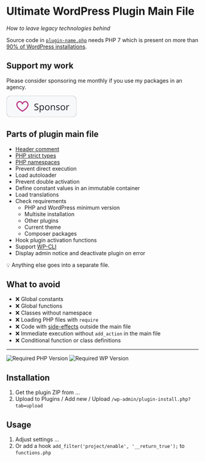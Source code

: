 # Ultimate WordPress Plugin Main File

_How to leave legacy technologies behind_

Source code in [`plugin-name.php`](/plugin-name.php) needs PHP 7 which is present on more than
[90% of WordPress installations](https://wordpress.org/about/stats/#php_versions).

## Support my work

Please consider sponsoring me monthly if you use my packages in an agency.

[![Sponsor](https://github.com/szepeviktor/.github/raw/master/.github/assets/github-like-sponsor-button.svg)](https://github.com/sponsors/szepeviktor)

## Parts of plugin main file

- [Header comment](https://developer.wordpress.org/plugins/plugin-basics/header-requirements/#header-fields)
- [PHP strict types](https://www.php.net/manual/en/language.types.declarations.php#language.types.declarations.strict)
- [PHP namespaces](https://www.php-fig.org/psr/psr-4/#2-specification)
- Prevent direct execution
- Load autoloader
- Prevent double activation
- Define constant values in an immutable container
- Load translations
- Check requirements
  - PHP and WordPress minimum version
  - Multisite installation
  - Other plugins
  - Current theme
  - Composer packages
- Hook plugin activation functions
- Support [WP-CLI](https://wp-cli.org/)
- Display admin notice and deactivate plugin on error

:bulb: Anything else goes into a separate file.

## What to avoid

- :x: Global constants
- :x: Global functions
- :x: Classes without namespace
- :x: Loading PHP files with `require`
- :x: Code with [side-effects](https://www.php-fig.org/psr/psr-1/#23-side-effects) outside the main file
- :x: Immediate execution without `add_action` in the main file
- :x: Conditional function or class definitions

---

![Required PHP Version](https://img.shields.io/wordpress/plugin/required-php/bbpress)
![Required WP Version](https://img.shields.io/wordpress/plugin/wp-version/bbpress)

## Installation

1. Get the plugin ZIP from ...
1. Upload to Plugins / Add new / Upload `/wp-admin/plugin-install.php?tab=upload`

## Usage

1. Adjust settings ...
1. Or add a hook `add_filter('project/enable', '__return_true');` to `functions.php`
